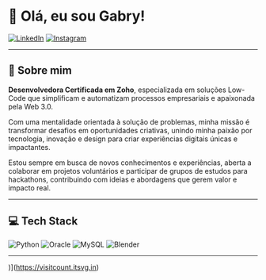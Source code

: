 # 👋 Olá, eu sou Gabry!

[![LinkedIn](https://img.shields.io/badge/LinkedIn-%230077B5.svg?logo=linkedin&logoColor=white)](https://linkedin.com/in/gabriellicristinabio) [![Instagram](https://img.shields.io/badge/Instagram-%23E4405F.svg?logo=Instagram&logoColor=white)](https://instagram.com/nebulosaedit)

---

## 🚀 Sobre mim
**Desenvolvedora Certificada em Zoho**, especializada em soluções Low-Code que simplificam e automatizam processos empresariais e apaixonada pela Web 3.0.

Com uma mentalidade orientada à solução de problemas, minha missão é transformar desafios em oportunidades criativas, unindo minha paixão por tecnologia, inovação e design para criar experiências digitais únicas e impactantes.

Estou sempre em busca de novos conhecimentos e experiências, aberta a colaborar em projetos voluntários e participar de grupos de estudos para hackathons, contribuindo com ideias e abordagens que gerem valor e impacto real.

---

## 💻 Tech Stack
![Python](https://img.shields.io/badge/python-3670A0?style=for-the-badge&logo=python&logoColor=ffdd54) 
![Oracle](https://img.shields.io/badge/Oracle-F80000?style=for-the-badge&logo=oracle&logoColor=white) 
![MySQL](https://img.shields.io/badge/mysql-%2300f.svg?style=for-the-badge&logo=mysql&logoColor=white) 
![Blender](https://img.shields.io/badge/blender-%23F5792A.svg?style=for-the-badge&logo=blender&logoColor=white) 

---
)](https://visitcount.itsvg.in)
